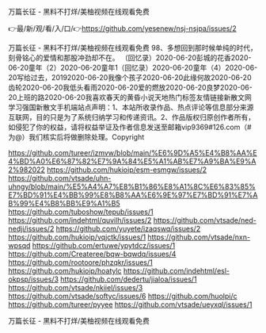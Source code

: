 万篇长征 - 黑料不打烊/美柚视频在线观看免费

👉最/新/观/看/入/口/👉https://github.com/yesenew/nsj-nsjpa/issues/2

万篇长征 - 黑料不打烊/美柚视频在线观看免费	98、多想回到那时候单纯的时代，刻骨铭心的爱情和那股冲劲却不在。
（回忆录）2020-06-20彭城的花香2020-06-20童年（2）2020-06-20童年1（回忆录）2020-06-20童年（4）2020-06-20写给过去，20192020-06-20我像个孩子2020-06-20此缘何故2020-06-20齿轮2020-06-20我低头看雨2020-06-20爱的燃放2020-06-20良梦2020-06-20上班的路2020-06-20我喜欢春天的黄昏小说天地热门标签友情链接新散文网学习强国新散文手机端站点声明：1、本站所收录作品、热点评论等信息部分来源互联网，目的只是为了系统归纳学习和传递资讯。2、作品版权归原创作者所有，如侵犯了你的权益，请将权益举证及作者信息发送至邮箱vip9369#126.com（#为@）我们核实后将做删除处理。Copyright


https://github.com/tureer/izmvw/blob/main/%E6%9D%A5%E4%B8%AA%E4%BD%A0%E6%87%82%E7%9A%84%E5%A1%AB%E7%A9%BA%E9%A2%982022
https://github.com/hukioip/esm-esmgw/issues/2
https://github.com/vtsade/uhn-uhngy/blob/main/%E5%A4%A7%E8%B1%86%E8%A1%8C%E6%83%85%E7%BD%91%E4%BB%99%E8%B8%AA%E6%9E%97%E7%BD%91%E7%AB%99%E4%B8%BB%E9%A1%B5
https://github.com/tuboshow/tepub/issues/1
https://github.com/indehtml/quvilh/issues/2
https://github.com/vtsade/ned-nedji/issues/2
https://github.com/yuyete/izaqswq/issues/2
https://github.com/hukioip/vqjctk/issues/1
https://github.com/vtsade/nxn-wpsqd
https://github.com/ertuwe/ypytdcz/issues/1
https://github.com/Createree/bqw-bqwdq/issues/4
https://github.com/rootoore/phzqkr/issues/1
https://github.com/hukioip/hoatylc
https://github.com/indehtml/esl-okpsp/issues/3
https://github.com/dedertu/jialoa/issues/1
https://github.com/vtsade/nkiiel/issues/3
https://github.com/vtsade/softyc/issues/6
https://github.com/huolpi/c
https://github.com/tureer/pyyee
https://github.com/vtsade/ueyxql/issues/1

万篇长征 - 黑料不打烊/美柚视频在线观看免费
